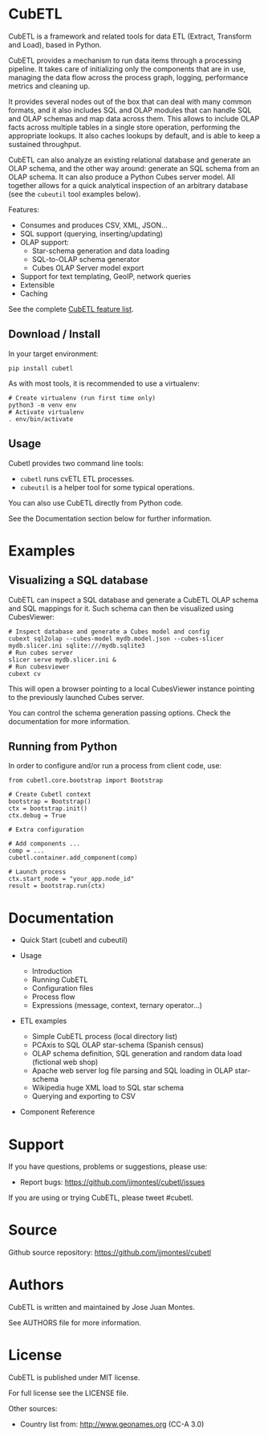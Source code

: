 CubETL
======

CubETL is a framework and related tools for data ETL (Extract, Transform and Load),
based in Python.

CubETL provides a mechanism to run data items through a processing pipeline. It takes care
of initializing only the components that are in use, managing the data flow across
the process graph, logging, performance metrics and cleaning up.

It provides several nodes out of the box that can deal with many common formats,
and it also includes SQL and OLAP modules that can handle SQL and OLAP schemas
and map data across them. This allows to include OLAP facts across multiple tables
in a single store operation, performing the appropriate lookups.
It also caches lookups by default, and is able to keep a sustained throughput.

CubETL can also analyze an existing relational database and generate an OLAP schema, and
the other way around: generate an SQL schema from an OLAP schema. It can also produce
a Python Cubes server model. All together allows for a quick analytical inspection of an
arbitrary database (see the `cubeutil` tool examples below).

Features:

* Consumes and produces CSV, XML, JSON...
* SQL support (querying, inserting/updating)
* OLAP support:
  * Star-schema generation and data loading
  * SQL-to-OLAP schema generator
  * Cubes OLAP Server model export
* Support for text templating, GeoIP, network queries
* Extensible
* Caching

See the complete [CubETL feature list]().


Download / Install
------------------

In your target environment:

    pip install cubetl

As with most tools, it is recommended to use a virtualenv:

    # Create virtualenv (run first time only)
    python3 -m venv env
    # Activate virtualenv
    . env/bin/activate

Usage
-----

Cubetl provides two command line tools:

* `cubetl` runs cvETL ETL processes.
* `cubeutil` is a helper tool for some typical operations.

You can also use CubETL directly from Python code.

See the Documentation section below for further information.


Examples
========


Visualizing a SQL database
--------------------------

CubETL can inspect a SQL database and generate a CubETL OLAP schema and
SQL mappings for it. Such schema can then be visualized using CubesViewer:

    # Inspect database and generate a Cubes model and config
    cubext sql2olap --cubes-model mydb.model.json --cubes-slicer mydb.slicer.ini sqlite:///mydb.sqlite3
    # Run cubes server
    slicer serve mydb.slicer.ini &
    # Run cubesviewer
    cubext cv

This will open a browser pointing to a local CubesViewer instance pointing to the previously
launched Cubes server.

You can control the schema generation passing options. Check the documentation for more information.


Running from Python
-------------------

In order to configure and/or run a process from client code, use:

    from cubetl.core.bootstrap import Bootstrap

    # Create Cubetl context
    bootstrap = Bootstrap()
    ctx = bootstrap.init()
    ctx.debug = True

    # Extra configuration

    # Add components ...
    comp = ...
    cubetl.container.add_component(comp)

    # Launch process
    ctx.start_node = "your_app.node_id"
    result = bootstrap.run(ctx)


Documentation
=============

* Quick Start (cubetl and cubeutil)

* Usage
  * Introduction
  * Running CubETL
  * Configuration files
  * Process flow
  * Expressions (message, context, ternary operator...)

* ETL examples
  * Simple CubETL process (local directory list)
  * PCAxis to SQL OLAP star-schema (Spanish census)
  * OLAP schema definition, SQL generation and random data load (fictional web shop)
  * Apache web server log file parsing and SQL loading in OLAP star-schema
  * Wikipedia huge XML load to SQL star schema
  * Querying and exporting to CSV

* Component Reference


Support
=======

If you have questions, problems or suggestions, please use:

* Report bugs: https://github.com/jjmontesl/cubetl/issues

If you are using or trying CubETL, please tweet #cubetl.

Source
======

Github source repository: https://github.com/jjmontesl/cubetl

Authors
=======

CubETL is written and maintained by Jose Juan Montes.

See AUTHORS file for more information.

License
=======

CubETL is published under MIT license.

For full license see the LICENSE file.

Other sources:

* Country list from: http://www.geonames.org (CC-A 3.0)

